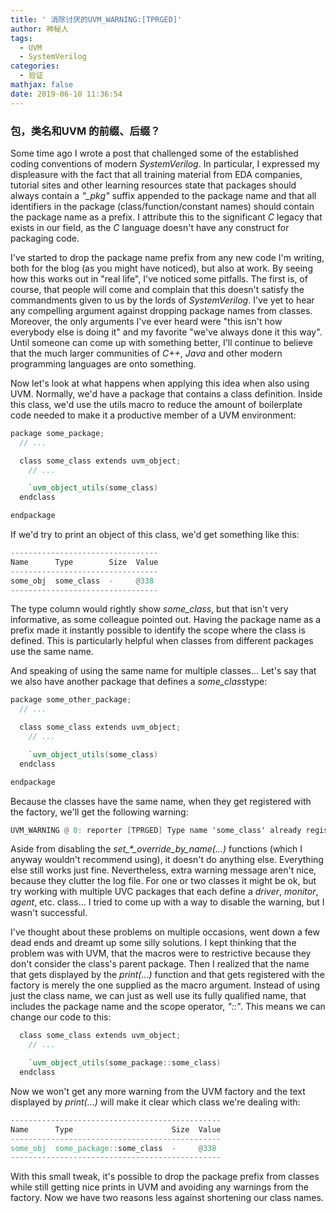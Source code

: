 ```yaml
---
title: ' 消除讨厌的UVM_WARNING:[TPRGED]'
author: 神秘人
tags:
  - UVM
  - SystemVerilog
categories:
  - 验证
mathjax: false
date: 2019-06-10 11:36:54
---
```


### 包，类名和UVM 的前缀、后缀？

Some time ago I wrote a post that challenged some of the established coding conventions of modern *SystemVerilog*. In particular, I expressed my displeasure with the fact that all training material from EDA companies, tutorial sites and other learning resources state that packages should always contain a *"_pkg"* suffix appended to the package name and that all identifiers in the package (class/function/constant names) should contain the package name as a prefix. I attribute this to the significant *C* legacy that exists in our field, as the *C* language doesn't have any construct for packaging code.

I've started to drop the package name prefix from any new code I'm writing, both for the blog (as you might have noticed), but also at work. By seeing how this works out in "real life", I've noticed some pitfalls. The first is, of course, that people will come and complain that this doesn't satisfy the commandments given to us by the lords of *SystemVerilog*. I've yet to hear any compelling argument against dropping package names from classes. Moreover, the only arguments I've ever heard were "this isn't how everybody else is doing it" and my favorite "we've always done it this way". Until someone can come up with something better, I'll continue to believe that the much larger communities of *C++*, *Java* and other modern programming languages are onto something.

Now let's look at what happens when applying this idea when also using UVM. Normally, we'd have a package that contains a class definition. Inside this class, we'd use the utils macro to reduce the amount of boilerplate code needed to make it a productive member of a UVM environment:

```verilog
package some_package;
  // ...

  class some_class extends uvm_object;
    // ...

    `uvm_object_utils(some_class)
  endclass

endpackage
```

If we'd try to print an object of this class, we'd get something like this:

```verilog
---------------------------------
Name      Type        Size  Value
---------------------------------
some_obj  some_class  -     @338
---------------------------------
```

The type column would rightly show *some_class*, but that isn't very informative, as some colleague pointed out. Having the package name as a prefix made it instantly possible to identify the scope where the class is defined. This is particularly helpful when classes from different packages use the same name.

And speaking of using the same name for multiple classes... Let's say that we also have another package that defines a *some_class*type:

```verilog
package some_other_package;
  // ...

  class some_class extends uvm_object;
    // ...

    `uvm_object_utils(some_class)
  endclass

endpackage
```

Because the classes have the same name, when they get registered with the factory, we'll get the following warning:

```verilog
UVM_WARNING @ 0: reporter [TPRGED] Type name 'some_class' already registered with factory. No string-based lookup support for multiple types with the same type name.
```

Aside from disabling the *set_\*_override_by_name(...)* functions (which I anyway wouldn't recommend using), it doesn't do anything else. Everything else still works just fine. Nevertheless, extra warning message aren't nice, because they clutter the log file. For one or two classes it might be ok, but try working with multiple UVC packages that each define a *driver*, *monitor*, *agent*, etc. class... I tried to come up with a way to disable the warning, but I wasn't successful.

I've thought about these problems on multiple occasions, went down a few dead ends and dreamt up some silly solutions. I kept thinking that the problem was with UVM, that the macros were to restrictive because they don't consider the class's parent package. Then I realized that the name that gets displayed by the *print(...)* function and that gets registered with the factory is merely the one supplied as the macro argument. Instead of using just the class name, we can just as well use its fully qualified name, that includes the package name and the scope operator, *"::"*. This means we can change our code to this:

```verilog
  class some_class extends uvm_object;
    // ...

    `uvm_object_utils(some_package::some_class)
  endclass
```

Now we won't get any more warning from the UVM factory and the text displayed by *print(...)* will make it clear which class we're dealing with:

```verilog
-----------------------------------------------
Name      Type                      Size  Value
-----------------------------------------------
some_obj  some_package::some_class  -     @338
-----------------------------------------------
```

With this small tweak, it's possible to drop the package prefix from classes while still getting nice prints in UVM and avoiding any warnings from the factory. Now we have two reasons less against shortening our class names.